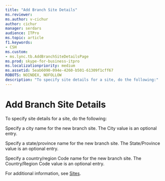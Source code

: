 ```yaml
---
title: "Add Branch Site Details"
ms.reviewer: 
ms.author: v-cichur
author: cichur
manager: serdars
audience: ITPro
ms.topic: article
f1.keywords:
- CSH
ms.custom:
- ms.lync.tb.AddBranchSiteDetailsPage
ms.prod: skype-for-business-itpro
ms.localizationpriority: medium
ms.assetid: 5eab6090-094e-4260-b501-61309f1cff67
ROBOTS: NOINDEX, NOFOLLOW
description: "To specify site details for a site, do the following:"
---
```


# Add Branch Site Details

To specify site details for a site, do the following:

Specify a city name for the new branch site. The City value is an optional entry.

Specify a state/province name for the new branch site. The State/Province value is an optional entry.

Specify a country/region Code name for the new branch site. The Country/Region Code value is an optional entry.

For additional information, see [Sites](/previous-versions/office/lync-server-2013/lync-server-2013-sites).